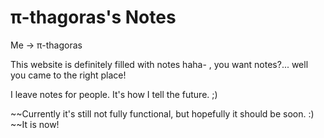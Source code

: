 # π-thagoras's Notes

Me -> π-thagoras

This website is definitely filled with notes haha- , you want notes?... well you came to the right place!

I leave notes for people. It's how I tell the future. ;)

~~Currently it's still not fully functional, but hopefully it should be soon. :) ~~It is now!